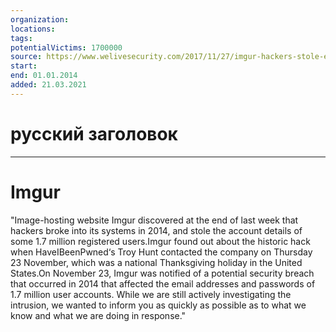 ```yaml
---
organization: 
locations: 
tags: 
potentialVictims: 1700000
source: https://www.welivesecurity.com/2017/11/27/imgur-hackers-stole-email-addresses-passwords/
start: 
end: 01.01.2014
added: 21.03.2021
---
```


# русский заголовок

---

# Imgur

"Image-hosting website Imgur discovered at the end of last week that hackers broke into its systems in 2014, and stole the account details of some 1.7 million registered users.Imgur found out about the historic hack when HaveIBeenPwned‘s Troy Hunt contacted the company on Thursday 23 November, which was a national Thanksgiving holiday in the United States.On November 23, Imgur was notified of a potential security breach that occurred in 2014 that affected the email addresses and passwords of 1.7 million user accounts. While we are still actively investigating the intrusion, we wanted to inform you as quickly as possible as to what we know and what we are doing in response."
